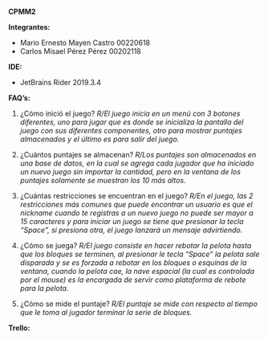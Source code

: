 **CPMM2**

**Integrantes:** 
- Mario Ernesto Mayen Castro 00220618
- Carlos Misael Pérez Pérez 00202118

**IDE:**

- JetBrains Rider 2019.3.4 

**FAQ’s:**

1. ¿Cómo inició el juego?
*R/El juego inicia en un menú con 3 botones diferentes, uno para jugar que es donde se inicializa la pantalla del juego con sus diferentes componentes, otro para mostrar puntajes almacenados y el   último es para salir del juego.*

2. ¿Cuántos puntajes se almacenan?
*R/Los puntajes son almacenados en una base de datos, en la cual se agrega cada jugador que ha iniciado un nuevo juego sin importar la cantidad, pero en la ventana de los puntajes solamente se muestran los 10 más altos.*

3. ¿Cuántas restricciones se encuentran en el juego?
*R/En el juego, las 2 restricciones más comunes que puede encontrar un usuario es que el nickname cuando te registras a un nuevo juego no puede ser mayor a 15 caracteres y para iniciar un juego se tiene que presionar la tecla “Space”, si presiona otra, el juego lanzará un mensaje advirtiendo.*

4. ¿Cómo se juega?
*R/El juego consiste en hacer rebotar la pelota hasta que los bloques se terminen, al presionar le tecla “Space” la pelota sale disparada y se es forzada a rebotar en los bloques o esquinas de la ventana, cuando la pelota cae, la nave espacial (la cual es controlada por el mouse) es la encargada de servir como plataforma de rebote para la pelota.*

5. ¿Cómo se mide el puntaje?
*R/El puntaje se mide con respecto al tiempo que le toma al jugador terminar la serie de bloques.*

**Trello:**
